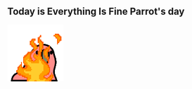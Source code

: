 <h2>Today is Everything Is Fine Parrot's day</h2><img src="https://raw.githubusercontent.com/jmhobbs/cultofthepartyparrot.com/master/parrots/hd/everythingsfineparrot.gif" />